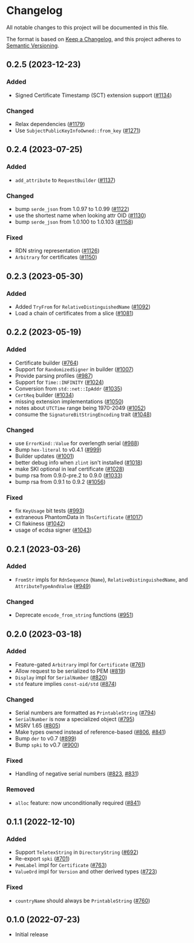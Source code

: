 # Changelog
All notable changes to this project will be documented in this file.

The format is based on [Keep a Changelog](https://keepachangelog.com/en/1.0.0/),
and this project adheres to [Semantic Versioning](https://semver.org/spec/v2.0.0.html).

## 0.2.5 (2023-12-23)

### Added
- Signed Certificate Timestamp (SCT) extension support ([#1134])

### Changed
- Relax dependencies ([#1179])
- Use `SubjectPublicKeyInfoOwned::from_key` ([#1271])

[#1134]: https://github.com/RustCrypto/formats/pull/1134
[#1179]: https://github.com/RustCrypto/formats/pull/1179
[#1271]: https://github.com/RustCrypto/formats/pull/1271

## 0.2.4 (2023-07-25)

### Added
- `add_attribute` to `RequestBuilder` ([#1137])

### Changed
- bump `serde_json` from 1.0.97 to 1.0.99 ([#1122])
- use the shortest name when looking attr OID ([#1130])
- bump `serde_json` from 1.0.100 to 1.0.103 ([#1158])

### Fixed
- RDN string representation ([#1126])
- `Arbitrary` for certificates ([#1150])

[#1122]: https://github.com/RustCrypto/formats/pull/1122
[#1126]: https://github.com/RustCrypto/formats/pull/1126
[#1130]: https://github.com/RustCrypto/formats/pull/1130
[#1137]: https://github.com/RustCrypto/formats/pull/1137
[#1150]: https://github.com/RustCrypto/formats/pull/1150
[#1158]: https://github.com/RustCrypto/formats/pull/1158

## 0.2.3 (2023-05-30)

### Added
- Added `TryFrom` for `RelativeDistinguishedName` ([#1092])
- Load a chain of certificates from a slice ([#1081])

[#1092]: https://github.com/RustCrypto/formats/pull/1092
[#1081]: https://github.com/RustCrypto/formats/pull/1081

## 0.2.2 (2023-05-19)

### Added
- Certificate builder ([#764])
- Support for `RandomizedSigner` in builder ([#1007])
- Provide parsing profiles ([#987])
- Support for `Time::INFINITY` ([#1024])
- Conversion from `std::net::IpAddr` ([#1035])
- `CertReq` builder ([#1034])
- missing extension implementations ([#1050])
- notes about `UTCTime` range being 1970-2049 ([#1052])
- consume the `SignatureBitStringEncoding` trait ([#1048])

### Changed
- use `ErrorKind::Value` for overlength serial ([#988])
- Bump `hex-literal` to v0.4.1 ([#999])
- Builder updates ([#1001])
- better debug info when `zlint` isn't installed ([#1018])
- make SKI optional in leaf certificate ([#1028])
- bump rsa from 0.9.0-pre.2 to 0.9.0 ([#1033])
- bump rsa from 0.9.1 to 0.9.2 ([#1056])

### Fixed
- fix `KeyUsage` bit tests ([#993])
- extraneous PhantomData in `TbsCertificate` ([#1017])
- CI flakiness ([#1042])
- usage of ecdsa signer ([#1043])

[#764]: https://github.com/RustCrypto/formats/pull/764
[#987]: https://github.com/RustCrypto/formats/pull/987
[#988]: https://github.com/RustCrypto/formats/pull/988
[#993]: https://github.com/RustCrypto/formats/pull/993
[#999]: https://github.com/RustCrypto/formats/pull/999
[#1001]: https://github.com/RustCrypto/formats/pull/1001
[#1007]: https://github.com/RustCrypto/formats/pull/1007
[#1017]: https://github.com/RustCrypto/formats/pull/1017
[#1018]: https://github.com/RustCrypto/formats/pull/1018
[#1024]: https://github.com/RustCrypto/formats/pull/1024
[#1028]: https://github.com/RustCrypto/formats/pull/1028
[#1033]: https://github.com/RustCrypto/formats/pull/1033
[#1034]: https://github.com/RustCrypto/formats/pull/1034
[#1035]: https://github.com/RustCrypto/formats/pull/1035
[#1042]: https://github.com/RustCrypto/formats/pull/1042
[#1043]: https://github.com/RustCrypto/formats/pull/1043
[#1048]: https://github.com/RustCrypto/formats/pull/1048
[#1050]: https://github.com/RustCrypto/formats/pull/1050
[#1052]: https://github.com/RustCrypto/formats/pull/1052
[#1056]: https://github.com/RustCrypto/formats/pull/1056

## 0.2.1 (2023-03-26)
### Added
- `FromStr` impls for `RdnSequence` (`Name`), `RelativeDistinguishedName`, and
  `AttributeTypeAndValue` ([#949])

### Changed
- Deprecate `encode_from_string` functions ([#951])

[#949]: https://github.com/RustCrypto/formats/pull/949
[#951]: https://github.com/RustCrypto/formats/pull/951

## 0.2.0 (2023-03-18)
### Added
- Feature-gated `Arbitrary` impl for `Certificate` ([#761])
- Allow request to be serialized to PEM ([#819])
- `Display` impl for `SerialNumber` ([#820])
- `std` feature implies `const-oid/std` ([#874])

### Changed
- Serial numbers are formatted as `PrintableString` ([#794])
- `SerialNumber` is now a specialized object ([#795])
- MSRV 1.65 ([#805])
- Make types owned instead of reference-based ([#806], [#841])
- Bump `der` to v0.7 ([#899])
- Bump `spki` to v0.7 ([#900])

### Fixed
- Handling of negative serial numbers ([#823], [#831])

### Removed
- `alloc` feature: now unconditionally required ([#841])

[#761]: https://github.com/RustCrypto/formats/pull/761
[#794]: https://github.com/RustCrypto/formats/pull/794
[#795]: https://github.com/RustCrypto/formats/pull/795
[#805]: https://github.com/RustCrypto/formats/pull/805
[#806]: https://github.com/RustCrypto/formats/pull/806
[#819]: https://github.com/RustCrypto/formats/pull/819
[#820]: https://github.com/RustCrypto/formats/pull/820
[#823]: https://github.com/RustCrypto/formats/pull/823
[#831]: https://github.com/RustCrypto/formats/pull/831
[#841]: https://github.com/RustCrypto/formats/pull/841
[#874]: https://github.com/RustCrypto/formats/pull/874
[#899]: https://github.com/RustCrypto/formats/pull/899
[#900]: https://github.com/RustCrypto/formats/pull/900

## 0.1.1 (2022-12-10)
### Added
- Support `TeletexString` in `DirectoryString` ([#692])
- Re-export `spki` ([#701])
- `PemLabel` impl for `Certificate` ([#763])
- `ValueOrd` impl for `Version` and other derived types ([#723])

### Fixed
-  `countryName` should always be `PrintableString` ([#760])

[#692]: https://github.com/RustCrypto/formats/pull/692
[#701]: https://github.com/RustCrypto/formats/pull/701
[#723]: https://github.com/RustCrypto/formats/pull/723
[#760]: https://github.com/RustCrypto/formats/pull/760
[#763]: https://github.com/RustCrypto/formats/pull/763

## 0.1.0 (2022-07-23)
- Initial release
